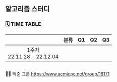 ## 알고리즘 스터디

### 🗓 TIME TABLE
||분류|Q1|Q2|Q3|
|:---:|:---:|:---:|:---:|:---:|
|1주차 <br> 22.11.28 - 22.12.04|||||
##
👭🏻 백준 그룹 https://www.acmicpc.net/group/16171
